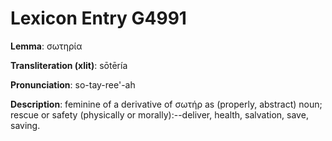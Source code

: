 # Lexicon Entry G4991

**Lemma**: σωτηρία

**Transliteration (xlit)**: sōtēría

**Pronunciation**: so-tay-ree'-ah

**Description**:
feminine of a derivative of σωτήρ as (properly, abstract) noun; rescue or safety (physically or morally):--deliver, health, salvation, save, saving.

